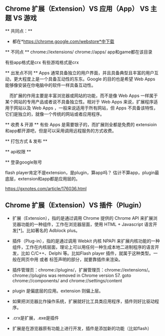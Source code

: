
## Chrome 扩展（Extension）VS 应用（App） VS 主题 VS 游戏
** 共同点：**
* 都在*https://chrome.google.com/webstore*中下载

** 不同点 **
chrome://extensions/
chrome://apps/  app和game都在该目录

有些app格式是crx
有些游戏格式是crx

** 出发点不同 **
Apps 通常具备独立的用户界面，并且具备典型且丰富的用户互动，更大程度上是一个具备互动性的东东。Google 的目的也是希望 Web Apps 能够像安装在你电脑中的软件一样具备互动性。

　而扩展的作用主要是丰富浏览器或网站的功能，而不是像 Web Apps 一样属于某个网站的专用产品或者说不具备独立性。相对于 Web Apps 来说，扩展程序适用于网站以及 Web Apps ，一般来说适用于所有网站，但 Apps 不具备该特性，它们是独立的，就像一个传统的网站或者应用程序。

** 收费 & 开源 **
有些 Apps 是需要银子的，而扩展则全都是免费的
extensioin和app都开源吧，但是可以采用调用远程服务的方式收费。

** 打包方式 & 发布 **

** api权限 **

** 登录google账号



flash player肯定不是extension，是plugin，算app吗？
估计不算app，plugin最底层，extension和app都是应用层的。

https://gxnotes.com/article/176036.html




## Chrome 扩展（Extension）VS 插件（Plugin）

* 扩展（Extension），指的是通过调用 Chrome 提供的 Chrome API 来扩展浏览器功能的一种组件，工作在浏览器层面，使用 HTML + Javascript 语言开发[*]。比如著名的 Adblock plus。
* 插件（Plug-in），指的是通过调用 Webkit 内核 NPAPI 来扩展内核功能的一种组件，工作在内核层面，理论上可以用任何一种生成本地二进制程序的语言开发，比如 C/C++、Delphi 等。比如Flash player 插件，就属于这种类型。一般在网页中用 <object> 或者 <embed> 标签声明的部分，就要靠插件来渲染。


* 插件管理页：chrome://plugins/，扩展管理页：chrome://extensions/。
chrome://plugins was removed in Chrome version 57. goto chrome://components/ and chrome://settings/content
* plugin 是偏底层的应用。extension 则偏上层。
* 如果把浏览器比作操作系统，扩展就好比工具类应用程序，插件则好比驱动程序。
* .crx是扩展，.exe是插件
* 扩展是在游览器原有功能上进行开发，插件是添加新的功能（比如flash）

